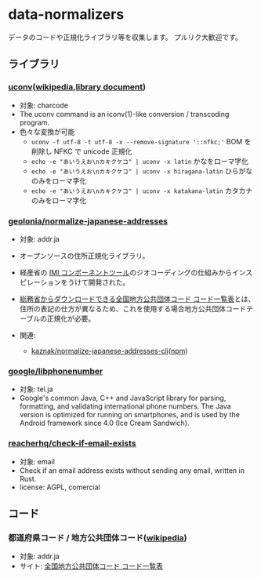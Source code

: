 # data-normalizers

データのコードや正規化ライブラリ等を収集します。
プルリク大歓迎です。

## ライブラリ

### [uconv](https://github.com/unicode-org/icu/tree/main/icu4c/source/extra/uconv)([wikipedia](https://en.wikipedia.org/wiki/Uconv),[library document](https://unicode-org.github.io/icu/))
- 対象: charcode
- The uconv command is an iconv(1)-like conversion / transcoding program.
- 色々な変換が可能
  - `uconv -f utf-8 -t utf-8 -x --remove-signature '::nfkc;'` BOM を削除し NFKC で unicode 正規化
  - `echo -e "あいうえお\nカキクケコ" | uconv -x latin` かなをローマ字化
  - `echo -e "あいうえお\nカキクケコ" | uconv -x hiragana-latin` ひらがなのみをローマ字化
  - `echo -e "あいうえお\nカキクケコ" | uconv -x katakana-latin` カタカナのみをローマ字化

### [geolonia/normalize-japanese-addresses](https://github.com/geolonia/normalize-japanese-addresses)
- 対象: addr.ja
- オープンソースの住所正規化ライブラリ。
- 経産省の [IMI コンポーネントツール](https://info.gbiz.go.jp/tools/imi_tools/)のジオコーディングの仕組みからインスピレーションをうけて開発された。
- [総務省からダウンロードできる全国地方公共団体コード コード一覧表](#都道府県コード--地方公共団体コードwikipedia)とは、住所の表記の仕方が異なるため、これを使用する場合地方公共団体コードテーブルの正規化が必要。

- 関連:
  - [kaznak/normalize-japanese-addresses-cli](https://github.com/kaznak/normalize-japanese-addresses-cli)([npm](https://www.npmjs.com/package/normalize-japanese-addresses-cli))

### [google/libphonenumber](https://github.com/google/libphonenumber)
- 対象: tel.ja
- Google's common Java, C++ and JavaScript library for parsing, formatting, and validating international phone numbers. The Java version is optimized for running on smartphones, and is used by the Android framework since 4.0 (Ice Cream Sandwich).

### [reacherhq/check-if-email-exists](https://github.com/reacherhq/check-if-email-exists)
- 対象: email
- Check if an email address exists without sending any email, written in Rust.
- license: AGPL, comercial

## コード

### 都道府県コード / 地方公共団体コード([wikipedia](https://ja.wikipedia.org/wiki/%E5%85%A8%E5%9B%BD%E5%9C%B0%E6%96%B9%E5%85%AC%E5%85%B1%E5%9B%A3%E4%BD%93%E3%82%B3%E3%83%BC%E3%83%89))
- 対象: addr.ja
- サイト: [全国地方公共団体コード コード一覧表](https://www.soumu.go.jp/denshijiti/code.html)
